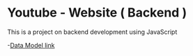 
# Youtube - Website ( Backend )

This is a project on backend development using JavaScript

-[Data Model link ](https://app.eraser.io/workspace/o79a0DXWaFP8S2HbiLXf?origin=share)